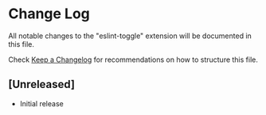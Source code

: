 # Change Log

All notable changes to the "eslint-toggle" extension will be documented in this file.

Check [Keep a Changelog](http://keepachangelog.com/) for recommendations on how to structure this file.

## [Unreleased]

- Initial release